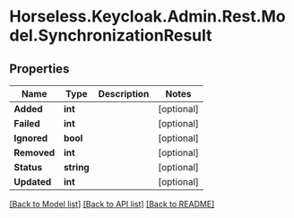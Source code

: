 # Horseless.Keycloak.Admin.Rest.Model.SynchronizationResult

## Properties

Name | Type | Description | Notes
------------ | ------------- | ------------- | -------------
**Added** | **int** |  | [optional] 
**Failed** | **int** |  | [optional] 
**Ignored** | **bool** |  | [optional] 
**Removed** | **int** |  | [optional] 
**Status** | **string** |  | [optional] 
**Updated** | **int** |  | [optional] 

[[Back to Model list]](../README.md#documentation-for-models) [[Back to API list]](../README.md#documentation-for-api-endpoints) [[Back to README]](../README.md)

